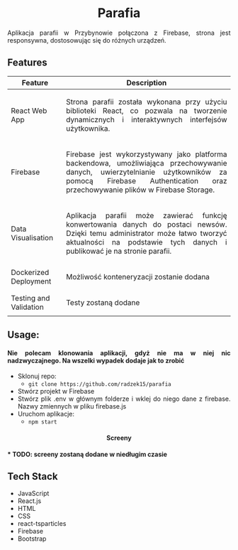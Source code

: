 <div align="center">
  <a href="https://github.com/radzek15/parafia"></a>
  <h1 align="center">Parafia</h1>
  <p align="justify">Aplikacja parafii w Przybynowie połączona z Firebase, strona jest responsywna, dostosowując się do różnych urządzeń.</p></div>

## Features

| Feature                | Description                                                                                                                                                                                                                        |
|------------------------|------------------------------------------------------------------------------------------------------------------------------------------------------------------------------------------------------------------------------------|
| React Web App          | <p align="justify">Strona parafii została wykonana przy użyciu biblioteki React, co pozwala na tworzenie dynamicznych i interaktywnych interfejsów użytkownika. </p>                                                               |
| Firebase               | <p align="justify">Firebase jest wykorzystywany jako platforma backendowa, umożliwiająca przechowywanie danych, uwierzytelnianie użytkowników za pomocą Firebase Authentication oraz przechowywanie plików w Firebase Storage.</p> |
| Data Visualisation     | <p align="justify">Aplikacja parafii może zawierać funkcję konwertowania danych do postaci newsów. Dzięki temu administrator może łatwo tworzyć aktualności na podstawie tych danych i publikować je na stronie parafii. </p>      |
| Dockerized Deployment  | <p align="justify">Możliwość konteneryzacji zostanie dodana</p>                                                                                                                                                                    |
| Testing and Validation | <p align="justify">Testy zostaną dodane</p>                                                                                                                                                                                        |

## Usage:

<div align="justify">

#### Nie polecam klonowania aplikacji, gdyż nie ma w niej nic nadzwyczajnego. Na wszelki wypadek dodaje jak to zrobić
 * Sklonuj repo:
   *  `git clone https://github.com/radzek15/parafia`
 * Stwórz projekt w Firebase
 * Stwórz plik .env w głównym folderze i wklej do niego dane z firebase. Nazwy zmiennych w pliku firebase.js
 * Uruchom aplikacje:
   * `npm start`
   
<h4 align=center>Screeny<h4>
   * TODO: screeny zostaną dodane w niedługim czasie

## Tech Stack
   * JavaScript
   * React.js
   * HTML
   * CSS
   * react-tsparticles
   * Firebase
   * Bootstrap

</div>